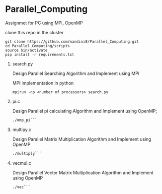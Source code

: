 # Parallel_Computing
Assignmet for PC using MPI, OpenMP 

clone this repo in the cluster 
```
git clone https://github.com/nandini8/Parallel_Computing.git
cd Parallel_Computing/scripts
source bin/activate
pip install -r requirements.txt
```

1. search.py
    
    Design Parallel Searching Algorithm and Implement using MPI
    
    MPI implementation in python
    
    ```mpirun -np <number of processors> search.py```

2. pi.c

    Design Parallel pi calculating Algorithm and Implement using OpenMP;
    
    ```gcc -o omp_pi -fopenmp pi.c
    ./omp_pi```

3. multipy.c

    Design Parallel Matrix Multiplication Algorithm and Implement using OpenMP
    
    ```gcc -fopenmp -o multiply -std=c99  multipy.c
    ./multiply```

4. vecmul.c

    Design Parallel Vector Matrix Multiplication Algorithm and Implement using OpenMP
    
    ```gcc -fopenmp -o vec vecmul.c 
    ./vec```
    

